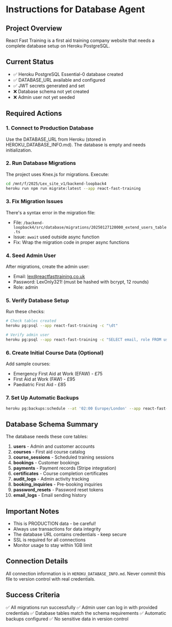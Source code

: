 # Instructions for Database Agent

## Project Overview
React Fast Training is a first aid training company website that needs a complete database setup on Heroku PostgreSQL.

## Current Status
- ✅ Heroku PostgreSQL Essential-0 database created
- ✅ DATABASE_URL available and configured
- ✅ JWT secrets generated and set
- ❌ Database schema not yet created
- ❌ Admin user not yet seeded

## Required Actions

### 1. Connect to Production Database
Use the DATABASE_URL from Heroku (stored in HEROKU_DATABASE_INFO.md). The database is empty and needs initialization.

### 2. Run Database Migrations
The project uses Knex.js for migrations. Execute:
```bash
cd /mnt/f/2025/Lex_site_v1/backend-loopback4
heroku run npm run migrate:latest --app react-fast-training
```

### 3. Fix Migration Issues
There's a syntax error in the migration file:
- File: `/backend-loopback4/src/database/migrations/20250127120000_extend_users_table.ts`
- Issue: `await` used outside async function
- Fix: Wrap the migration code in proper async functions

### 4. Seed Admin User
After migrations, create the admin user:
- Email: lex@reactfasttraining.co.uk
- Password: LexOnly321! (must be hashed with bcrypt, 12 rounds)
- Role: admin

### 5. Verify Database Setup
Run these checks:
```bash
# Check tables created
heroku pg:psql --app react-fast-training -c "\dt"

# Verify admin user
heroku pg:psql --app react-fast-training -c "SELECT email, role FROM users WHERE role='admin'"
```

### 6. Create Initial Course Data (Optional)
Add sample courses:
- Emergency First Aid at Work (EFAW) - £75
- First Aid at Work (FAW) - £95
- Paediatric First Aid - £85

### 7. Set Up Automatic Backups
```bash
heroku pg:backups:schedule --at '02:00 Europe/London' --app react-fast-training
```

## Database Schema Summary

The database needs these core tables:
1. **users** - Admin and customer accounts
2. **courses** - First aid course catalog
3. **course_sessions** - Scheduled training sessions
4. **bookings** - Customer bookings
5. **payments** - Payment records (Stripe integration)
6. **certificates** - Course completion certificates
7. **audit_logs** - Admin activity tracking
8. **booking_inquiries** - Pre-booking inquiries
9. **password_resets** - Password reset tokens
10. **email_logs** - Email sending history

## Important Notes
- This is PRODUCTION data - be careful!
- Always use transactions for data integrity
- The database URL contains credentials - keep secure
- SSL is required for all connections
- Monitor usage to stay within 1GB limit

## Connection Details
All connection information is in `HEROKU_DATABASE_INFO.md`. Never commit this file to version control with real credentials.

## Success Criteria
✅ All migrations run successfully
✅ Admin user can log in with provided credentials
✅ Database tables match the schema requirements
✅ Automatic backups configured
✅ No sensitive data in version control